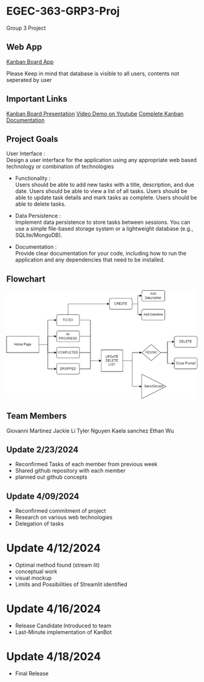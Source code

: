 # EGEC-363-GRP3-Proj
Group 3 Project

## Web App 
[Kanban Board App](https://grp3-prj-app.streamlit.app/)

Please Keep in mind that database is visible to all users, contents not seperated by user


## Important Links 
 [Kanban Board Presentation](https://docs.google.com/presentation/d/15SwJrqFD1fFdjdOV2dm3QoGbZWFXdliPpo8KeF4PlKY/edit#slide=id.p)
 [Video Demo on Youtube](https://youtu.be/IQKjDdmUzJQ)
 [Complete Kanban Documentation](https://docs.google.com/document/d/18iklARlkvR9vMtxO9Rls-8i2jDQxDcdOEl9joiiH3Y0/edit?usp=sharing)

## Project Goals
User  Interface  :  
Design  a  user  interface  for  the  application  using  any  appropriate web based technology or combination of technologies  

-   Functionality  :  
Users should be able to add new tasks with a title, description, and due date.  Users should be able to view a list of all tasks.  Users should be able to update task details and mark tasks as complete.  Users should be able to delete tasks. 

 -   Data  Persistence  :  
 Implement  data  persistence  to  store  tasks  between  sessions. 
 You  can  use  a  simple  file-based  storage  system  or  a  lightweight  database  (e.g., SQLite/MongoDB).  
 
 -   Documentation  :  
 Provide  clear  documentation  for  your  code,  including  how  to  run 
 the application and any dependencies that need to be installed. 



## Flowchart
![Flowchart](diagram.png)



## Team Members
Giovanni Martinez
Jackie Li
Tyler Nguyen
Kaela sanchez 
Ethan Wu




## Update 2/23/2024
- Reconfirmed Tasks of each member from previous week 
- Shared github repository with each member 
- planned out github concepts 

## Update 4/09/2024
- Reconfirmed commitment of project
- Research on various web technologies 
- Delegation of tasks

# Update 4/12/2024 
- Optimal method found (stream lit)
- conceptual work
- visual mockup 
- Limits and Possibilities of Streamlit identified 


# Update 4/16/2024
- Release Candidate Introduced to team
- Last-Minute implementation of KanBot

# Update 4/18/2024
- Final Release 

